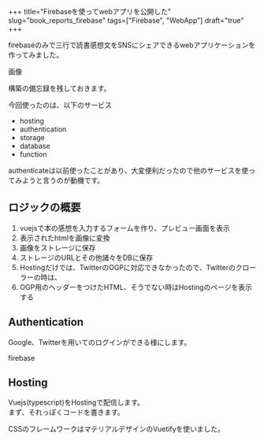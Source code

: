 +++
title="Firebaseを使ってwebアプリを公開した"
slug="book_reports_firebase"
tags=["Firebase", "WebApp"]
draft="true"
+++

firebaseのみで三行で読書感想文をSNSにシェアできるwebアプリケーションを作ってみました。  

画像
 
構築の備忘録を残しておきます。  

今回使ったのは、以下のサービス

- hosting
- authentication
- storage
- database
- function

authenticateは以前使ったことがあり、大変便利だったので他のサービスを使ってみようと言うのが動機です。  

## ロジックの概要
1. vuejsで本の感想を入力するフォームを作り、プレビュー画面を表示  
1. 表示されたhtmlを画像に変換  
1. 画像をストレージに保存  
1. ストレージのURLとその他諸々をDBに保存  
1. Hostingだけでは、TwitterのOGPに対応できなかったので、Twitterのクローラーの時は、
1. OGP用のヘッダーをつけたHTML、そうでない時はHostingのページを表示する  

## Authentication
Google、Twitterを用いてのログインができる様にします。

firebase



## Hosting
Vuejs(typescript)をHostingで配信します。  
まず、それっぽくコードを書きます。  

CSSのフレームワークはマテリアルデザインのVuetifyを使いました。  


